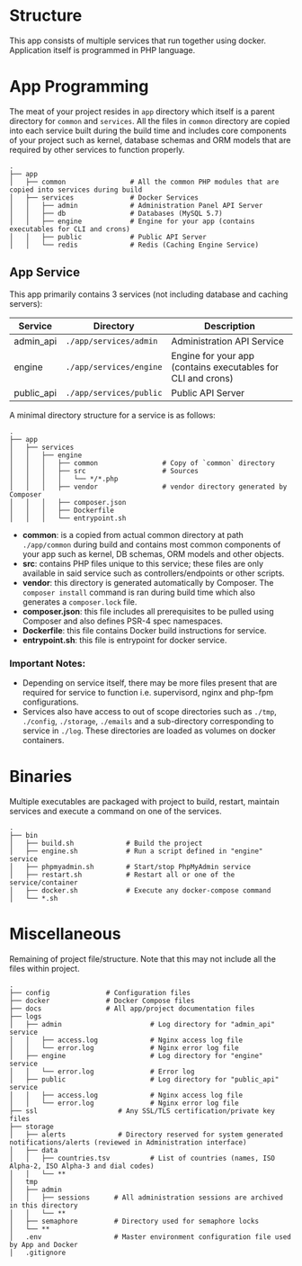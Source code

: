 # Structure

This app consists of multiple services that run together using docker. Application itself is programmed in PHP language.

# App Programming

The meat of your project resides in `app` directory which itself is a parent directory for `common` and `services`. All
the files in `common` directory are copied into each service built during the build time and includes core components of
your project such as kernel, database schemas and ORM models that are required by other services to function properly.

```
.      
├── app                       
│   ├── common                # All the common PHP modules that are copied into services during build
│   ├── services              # Docker Services
│   │   ├── admin             # Administration Panel API Server
│   │   ├── db                # Databases (MySQL 5.7)
│   │   ├── engine            # Engine for your app (contains executables for CLI and crons)
│   │   ├── public            # Public API Server
│   │   └── redis             # Redis (Caching Engine Service)
```

## App Service

This app primarily contains 3 services (not including database and caching servers):

Service | Directory | Description
--- | --- | ---
admin_api | `./app/services/admin` | Administration API Service
engine | `./app/services/engine` | Engine for your app (contains executables for CLI and crons)
public_api | `./app/services/public` | Public API Server

A minimal directory structure for a service is as follows:

```
.      
├── app                       
│   ├── services
│   │   ├── engine
│   │   │   ├── common                # Copy of `common` directory
│   │   │   ├── src                   # Sources
│   │   │   │   └── */*.php
│   │   │   ├── vendor                # vendor directory generated by Composer
│   │   │   ├── composer.json
│   │   │   ├── Dockerfile
│   │   │   └── entrypoint.sh
```

* **common**: is a copied from actual common directory at path `./app/common` during build and contains most common
  components of your app such as kernel, DB schemas, ORM models and other objects.
* **src**: contains PHP files unique to this service; these files are only available in said service such as
  controllers/endpoints or other scripts.
* **vendor**: this directory is generated automatically by Composer. The `composer install` command is ran during build
  time which also generates a `composer.lock` file.
* **composer.json**: this file includes all prerequisites to be pulled using Composer and also defines PSR-4 spec
  namespaces.
* **Dockerfile**: this file contains Docker build instructions for service.
* **entrypoint.sh**: this file is entrypoint for docker service.

### Important Notes:

* Depending on service itself, there may be more files present that are required for service to function i.e.
  supervisord, nginx and php-fpm configurations.
* Services also have access to out of scope directories such as `./tmp`, `./config`, `./storage`, `./emails` and a
  sub-directory corresponding to service in `./log`. These directories are loaded as volumes on docker containers.

# Binaries

Multiple executables are packaged with project to build, restart, maintain services and execute a command on one of the
services.

```
.      
├── bin
│   ├── build.sh             # Build the project
│   ├── engine.sh            # Run a script defined in "engine" service
│   ├── phpmyadmin.sh        # Start/stop PhpMyAdmin service
│   ├── restart.sh           # Restart all or one of the service/container
│   ├── docker.sh            # Execute any docker-compose command
│   └── *.sh
```

# Miscellaneous

Remaining of project file/structure. Note that this may not include all the files within project.

```
. 
├── config              # Configuration files 
├── docker              # Docker Compose files
├── docs                # All app/project documentation files
├── logs
│   ├── admin                      # Log directory for "admin_api" service
│   │   ├── access.log             # Nginx access log file
│   │   └── error.log              # Nginx error log file
│   ├── engine                     # Log directory for "engine" service
│   │   └── error.log              # Error log
│   ├── public                     # Log directory for "public_api" service
│   │   ├── access.log             # Nginx access log file
│   │   └── error.log              # Nginx error log file
├── ssl                    # Any SSL/TLS certification/private key files          
├── storage
│   ├── alerts             # Directory reserved for system generated notifications/alerts (reviewed in Administration interface)
│   ├── data                       
│   │   ├── countries.tsv          # List of countries (names, ISO Alpha-2, ISO Alpha-3 and dial codes)
│   │   └── **
│   tmp
│   ├── admin             
│   │   ├── sessions      # All administration sessions are archived in this directory
│   │   └── **
│   ├── semaphore         # Directory used for semaphore locks
│   └── **
│   .env                  # Master environment configuration file used by App and Docker
│   .gitignore
```
